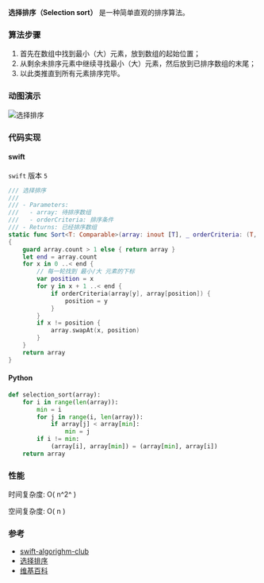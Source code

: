 
**选择排序（Selection sort）** 是一种简单直观的排序算法。

### 算法步骤

1. 首先在数组中找到最小（大）元素，放到数组的起始位置；
2. 从剩余未排序元素中继续寻找最小（大）元素，然后放到已排序数组的末尾；
3. 以此类推直到所有元素排序完毕。

### 动图演示

![选择排序](./images/selectionSort.gif)

### 代码实现

#### swift

`swift` 版本 `5`

```swift
/// 选择排序
///
/// - Parameters:
///   - array: 待排序数组
///   - orderCriteria: 排序条件
/// - Returns: 已经排序数组
static func Sort<T: Comparable>(array: inout [T], _ orderCriteria: (T, T) -> Bool) -> [T] 
{
    guard array.count > 1 else { return array }
    let end = array.count
    for x in 0 ..< end {
        // 每一轮找到 最小/大 元素的下标
        var position = x
        for y in x + 1 ..< end {
            if orderCriteria(array[y], array[position]) {
                position = y
            }
        }
        if x != position {
            array.swapAt(x, position)
        }
    }
    return array
}
```



#### Python

```python
def selection_sort(array):
    for i in range(len(array)):
        min = i
        for j in range(i, len(array)):
            if array[j] < array[min]:
                min = j
        if i != min:
            (array[i], array[min]) = (array[min], array[i])
    return array

```



### 性能

时间复杂度: O( n^2^ )

空间复杂度: O( n )


### 参考

- [swift-algorighm-club](https://github.com/raywenderlich/swift-algorithm-club/tree/master/Selection%20Sort)
- [选择排序](https://www.runoob.com/w3cnote/selection-sort.html)
- [维基百科](https://zh.wikipedia.org/wiki/选择排序)
